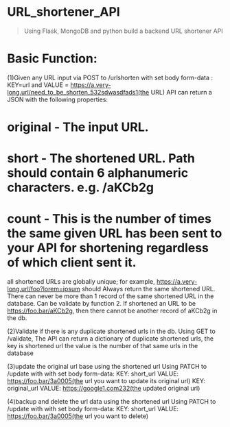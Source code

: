# URL_shortener_API
> Using Flask, MongoDB and python build a backend URL shortener API
# Basic Function:
(1)Given any URL input via POST to <the address>/urlshorten with set body form-data :
 KEY=url and VALUE = https://a.very-long.url/need_to_be_shorten_532sdwasdfads1(the URL)
 API can return a JSON with the following properties:

# original - The input URL.
# short - The shortened URL. Path should contain 6 alphanumeric characters. e.g. /aKCb2g
# count - This is the number of times the same given URL has been sent to your API for shortening regardless of which client sent it.

 all shortened URLs are globally unique; for example, https://a.very-long.url/foo?lorem=ipsum should Always return the same shortened URL.
 There can never be more than 1 record of the same shortened URL in the database. Can be validate by function 2.
 If shortened an URL to be https://foo.bar/aKCb2g, then there cannot be another record of aKCb2g in the db.

 (2)Validate if there is any duplicate shortened urls in the db.
 Using GET to <the address>/validate, 
 The API can return a dictionary of duplicate shortened urls, the key is shortened url the value is the number of that same urls in the database
 
(3)update the original url base using the shortened url
 Using PATCH to <the address>/update with with set body form-data:
 KEY: short_url     VALUE: https://foo.bar/3a0005(the url you want to update its original url)
 KEY: original_url  VALUE: https://google1.com232(the updated original url)

(4)backup and delete the url data using the shortened url
  Using PATCH to <the address>/update with with set body form-data:
  KEY: short_url     VALUE: https://foo.bar/3a0005(the url you want to delete)
